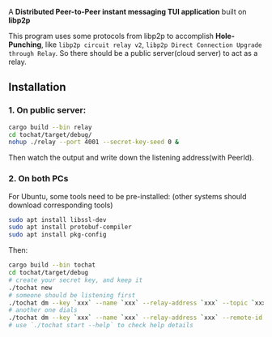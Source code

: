A **Distributed Peer-to-Peer instant messaging TUI application** built on **libp2p**

This program uses some protocols from libp2p to accomplish **Hole-Punching**, like `libp2p circuit relay v2`,  `libp2p Direct Connection Upgrade through Relay`. So there should be a public server(cloud server) to act as a relay.

## Installation

### 1. On public server:
```sh
cargo build --bin relay
cd tochat/target/debug/
nohup ./relay --port 4001 --secret-key-seed 0 &
```
Then watch the output and write down the listening address(with PeerId).
### 2. On both PCs 

For Ubuntu, some tools need to be pre-installed:
(other systems should download corresponding tools)

```sh
sudo apt install libssl-dev
sudo apt install protobuf-compiler
sudo apt install pkg-config
```
Then:
```sh
cargo build --bin tochat
cd tochat/target/debug
# create your secret key, and keep it
./tochat new
# someone should be listening first
./tochat dm --key `xxx` --name `xxx` --relay-address `xxx` --topic `xxx`
# another one dials
./tochat dm --key `xxx` --name `xxx` --relay-address `xxx` --remote-id `xxx` --topic `xxx`
# use `./tochat start --help` to check help details
```